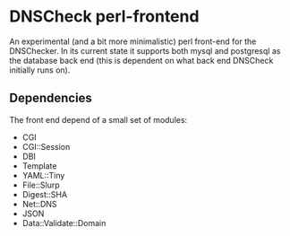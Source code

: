 DNSCheck perl-frontend
======================
An experimental (and a bit more minimalistic) perl front-end for the
DNSChecker. In its current state it supports both mysql and postgresql
as the database back end (this is dependent on what back end DNSCheck
initially runs on).

Dependencies
------------
The front end depend of a small set of modules:

* CGI
* CGI::Session
* DBI
* Template
* YAML::Tiny
* File::Slurp
* Digest::SHA
* Net::DNS
* JSON
* Data::Validate::Domain

